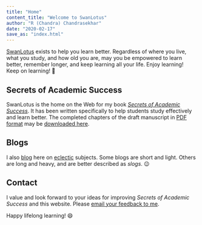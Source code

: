 ```yaml
---
title: "Home"
content_title: "Welcome to SwanLotus"
author: "R (Chandra) Chandrasekhar"
date: "2020-02-17"
save_as: "index.html"
---
```


[SwanLotus](index.html) exists to help you learn better. Regardless of where you live, what you study, and how old you are, may you be empowered to learn better, remember longer, and keep learning all your life. Enjoy learning! Keep on learning! :slightly_smiling_face:

## Secrets of Academic Success

SwanLotus is the home on the Web for my book [_Secrets of Academic Success_](sas.html). It has been written specifically to help students study effectively and learn better. The completed chapters of the draft manuscript in [PDF format](https://acrobat.adobe.com/in/en/acrobat/about-adobe-pdf.html) may be [downloaded here]({static}../sas-manuscript/SAS-partial.pdf).

## Blogs

I also [blog](blogs.html) here on [eclectic](https://www.etymonline.com/search?q=eclectic) subjects. Some blogs are short and light. Others are long and heavy, and are better described as _slogs_. :wink:

## Contact

I value and look forward to your ideas for improving _Secrets of Academic Success_ and  this website. Please [email your feedback to me](mailto:feedback.sasbook@gmail.com).

Happy lifelong learning! :smile:

